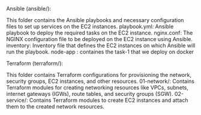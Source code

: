 Ansible (ansible/):

This folder contains the Ansible playbooks and necessary configuration files to set up services on the EC2 instances.
playbook.yml: Ansible playbook to deploy the required tasks on the EC2 instance.
nginx.conf: The NGINX configuration file to be deployed on the EC2 instance using Ansible.
inventory: Inventory file that defines the EC2 instances on which Ansible will run the playbook.
node-app : containes the task-1 that we deploy on docker 




Terraform (terraform/):

This folder contains Terraform configurations for provisioning the network, security groups, EC2 instances, and other resources.
01-network/: Contains Terraform modules for creating networking resources like VPCs, subnets, internet gateways (IGWs), route tables, and security groups (SGW).
02-service/: Contains Terraform modules to create EC2 instances and attach them to the created network resources.